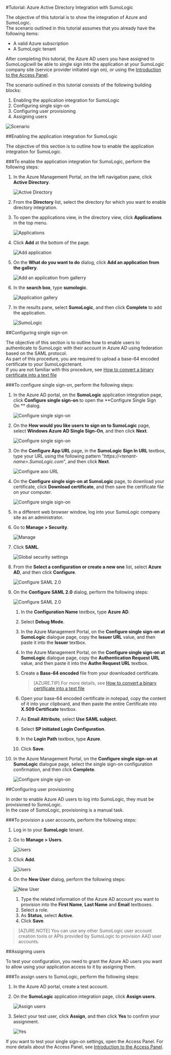 <properties 
    pageTitle="Tutorial: Azure Active Directory Integration with SumoLogic | Windows Azure" 
    description="Learn how to use SumoLogic with Azure Active Directory to enable single sign-on, automated provisioning, and more!" 
    services="active-directory" 
    authors="MarkusVi"  
    documentationCenter="na" 
    manager="stevenpo"/>
<tags
	ms.service="active-directory"
	ms.date="01/12/2016"
	wacn.date=""/>

#Tutorial: Azure Active Directory Integration with SumoLogic
  
The objective of this tutorial is to show the integration of Azure and SumoLogic.  
The scenario outlined in this tutorial assumes that you already have the following items:

-   A valid Azure subscription
-   A SumoLogic tenant
  
After completing this tutorial, the Azure AD users you have assigned to SumoLogicwill be able to single sign into the application at your SumoLogic company site (service provider initiated sign on), or using the [Introduction to the Access Panel](/documentation/articles/active-directory-saas-access-panel-introduction).
  
The scenario outlined in this tutorial consists of the following building blocks:

1.  Enabling the application integration for SumoLogic
2.  Configuring single sign-on
3.  Configuring user provisioning
4.  Assigning users

![Scenario](./media/active-directory-saas-sumologic-tutorial/IC778549.png "Scenario")

##Enabling the application integration for SumoLogic
  
The objective of this section is to outline how to enable the application integration for SumoLogic.

###To enable the application integration for SumoLogic, perform the following steps:

1.  In the Azure Management Portal, on the left navigation pane, click **Active Directory**.

    ![Active Directory](./media/active-directory-saas-sumologic-tutorial/IC700993.png "Active Directory")

2.  From the **Directory** list, select the directory for which you want to enable directory integration.

3.  To open the applications view, in the directory view, click **Applications** in the top menu.

    ![Applications](./media/active-directory-saas-sumologic-tutorial/IC700994.png "Applications")

4.  Click **Add** at the bottom of the page.

    ![Add application](./media/active-directory-saas-sumologic-tutorial/IC749321.png "Add application")

5.  On the **What do you want to do** dialog, click **Add an application from the gallery**.

    ![Add an application from gallerry](./media/active-directory-saas-sumologic-tutorial/IC749322.png "Add an application from gallerry")

6.  In the **search box**, type **sumologic**.

    ![Application gallery](./media/active-directory-saas-sumologic-tutorial/IC778550.png "Application gallery")

7.  In the results pane, select **SumoLogic**, and then click **Complete** to add the application.

    ![SumoLogic](./media/active-directory-saas-sumologic-tutorial/IC778551.png "SumoLogic")

##Configuring single sign-on
  
The objective of this section is to outline how to enable users to authenticate to SumoLogic with their account in Azure AD using federation based on the SAML protocol.  
As part of this procedure, you are required to upload a base-64 encoded certificate to your SumoLogictenant.  
If you are not familiar with this procedure, see [How to convert a binary certificate into a text file](http://youtu.be/PlgrzUZ-Y1o)

###To configure single sign-on, perform the following steps:

1.  In the Azure AD portal, on the **SumoLogic** application integration page, click **Configure single sign-on** to open the **Configure Single Sign On ** dialog.

    ![Configure single sign-on](./media/active-directory-saas-sumologic-tutorial/IC778552.png "Configure single sign-on")

2.  On the **How would you like users to sign on to SumoLogic** page, select **Windows Azure AD Single Sign-On**, and then click **Next**.

    ![Configure single sign-on](./media/active-directory-saas-sumologic-tutorial/IC778553.png "Configure single sign-on")

3.  On the **Configure App URL** page, in the **SumoLogic Sign In URL** textbox, type your URL using the following pattern "*https://\<tenant-name\>.SumoLogic.com*", and then click **Next**.

    ![Configure aoo URL](./media/active-directory-saas-sumologic-tutorial/IC778554.png "Configure aoo URL")

4.  On the **Configure single sign-on at SumoLogic** page, to download your certificate, click **Download certificate**, and then save the certificate file on your computer.

    ![Configure single sign-on](./media/active-directory-saas-sumologic-tutorial/IC778555.png "Configure single sign-on")

5.  In a different web browser window, log into your SumoLogic company site as an administrator.

6.  Go to **Manage \> Security**.

    ![Manage](./media/active-directory-saas-sumologic-tutorial/IC778556.png "Manage")

7.  Click **SAML**.

    ![Global security settings](./media/active-directory-saas-sumologic-tutorial/IC778557.png "Global security settings")

8.  From the **Select a configuration or create a new one** list, select **Azure AD**, and then click **Configure**.

    ![Configure SAML 2.0](./media/active-directory-saas-sumologic-tutorial/IC778558.png "Configure SAML 2.0")

9.  On the **Configure SAML 2.0** dialog, perform the following steps:

    ![Configure SAML 2.0](./media/active-directory-saas-sumologic-tutorial/IC778559.png "Configure SAML 2.0")

    1.  In the **Configuration Name** textbox, type **Azure AD**.
    2.  Select **Debug Mode**.
    3.  In the Azure Management Portal, on the **Configure single sign-on at SumoLogic** dialogue page, copy the **Issuer URL** value, and then paste it into the **Issuer** textbox.
    4.  In the Azure Management Portal, on the **Configure single sign-on at SumoLogic** dialogue page, copy the **Authentication Request URL** value, and then paste it into the **Authn Request URL** textbox.
    5.  Create a **Base-64 encoded** file from your downloaded certificate.  

        >[AZURE.TIP] For more details, see [How to convert a binary certificate into a text file](http://youtu.be/PlgrzUZ-Y1o)

    6.  Open your base-64 encoded certificate in notepad, copy the content of it into your clipboard, and then paste the entire Certificate into **X.509 Certificate** textbox.
    7.  As **Email Attribute**, select **Use SAML subject**.
    8.  Select **SP initiated Login Configuration**.
    9.  In the **Login Path** textbox, type **Azure**.
    10. Click **Save**.

10. In the Azure Management Portal, on the **Configure single sign-on at SumoLogic** dialogue page, select the single sign-on configuration confirmation, and then click **Complete**.

    ![Configure single sign-on](./media/active-directory-saas-sumologic-tutorial/IC778560.png "Configure single sign-on")

##Configuring user provisioning
  
In order to enable Azure AD users to log into SumoLogic, they must be provisioned to SumoLogic.  
In the case of SumoLogic, provisioning is a manual task.

###To provision a user accounts, perform the following steps:

1.  Log in to your **SumoLogic** tenant.

2.  Go to **Manage \> Users**.

    ![Users](./media/active-directory-saas-sumologic-tutorial/IC778561.png "Users")

3.  Click **Add**.

    ![Users](./media/active-directory-saas-sumologic-tutorial/IC778562.png "Users")

4.  On the **New User** dialog, perform the following steps:

    ![New User](./media/active-directory-saas-sumologic-tutorial/IC778563.png "New User")

    1.  Type the related information of the Azure AD account you want to provision into the **First Name**, **Last Name** and **Email** textboxes.
    2.  Select a role.
    3.  As **Status**, select **Active**.
    4.  Click **Save**.

>[AZURE.NOTE] You can use any other SumoLogic user account creation tools or APIs provided by SumoLogic to provision AAD user accounts.

##Assigning users
  
To test your configuration, you need to grant the Azure AD users you want to allow using your application access to it by assigning them.

###To assign users to SumoLogic, perform the following steps:

1.  In the Azure AD portal, create a test account.

2.  On the **SumoLogic** application integration page, click **Assign users**.

    ![Assign users](./media/active-directory-saas-sumologic-tutorial/IC778564.png "Assign users")

3.  Select your test user, click **Assign**, and then click **Yes** to confirm your assignment.

    ![Yes](./media/active-directory-saas-sumologic-tutorial/IC767830.png "Yes")
  
If you want to test your single sign-on settings, open the Access Panel. For more details about the Access Panel, see [Introduction to the Access Panel](/documentation/articles/active-directory-saas-access-panel-introduction).